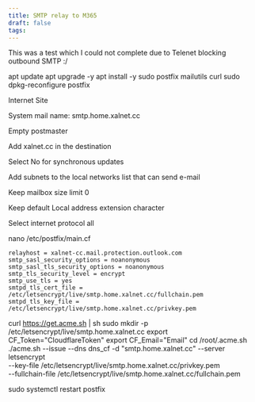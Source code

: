 ```yaml
---
title: SMTP relay to M365
draft: false
tags:
---
```


This was a test which I could not complete due to Telenet blocking outbound SMTP :/


apt update
apt upgrade -y
apt install -y sudo postfix mailutils curl
sudo dpkg-reconfigure postfix

Internet Site

System mail name:
smtp.home.xalnet.cc

Empty postmaster

Add xalnet.cc in the destination

Select No for synchronous updates

Add subnets to the local networks list that can send e-mail

Keep mailbox size limit 0

Keep default Local address extension character

Select internet protocol all

nano /etc/postfix/main.cf

```
relayhost = xalnet-cc.mail.protection.outlook.com
smtp_sasl_security_options = noanonymous
smtp_sasl_tls_security_options = noanonymous
smtp_tls_security_level = encrypt
smtp_use_tls = yes
smtpd_tls_cert_file = /etc/letsencrypt/live/smtp.home.xalnet.cc/fullchain.pem
smtpd_tls_key_file = /etc/letsencrypt/live/smtp.home.xalnet.cc/privkey.pem
```



curl https://get.acme.sh | sh
sudo mkdir -p /etc/letsencrypt/live/smtp.home.xalnet.cc
export CF_Token="CloudflareToken"
export CF_Email="Email"
cd /root/.acme.sh
./acme.sh --issue --dns dns_cf -d "smtp.home.xalnet.cc" --server letsencrypt \
--key-file /etc/letsencrypt/live/smtp.home.xalnet.cc/privkey.pem \
--fullchain-file /etc/letsencrypt/live/smtp.home.xalnet.cc/fullchain.pem


sudo systemctl restart postfix